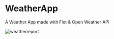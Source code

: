 # WeatherApp
A Weather App made with Flet & Open Weather API

![weatherreport](https://github.com/an-nightingale/WeatherApp/assets/110618341/e29d52d5-922d-40cc-8c87-2f3bcfe3c9d8)
